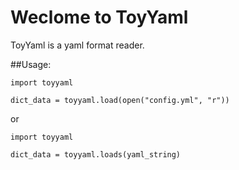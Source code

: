 # Weclome to ToyYaml

ToyYaml is a yaml format reader.

##Usage:

```
import toyyaml

dict_data = toyyaml.load(open("config.yml", "r"))

```
or 

```
import toyyaml

dict_data = toyyaml.loads(yaml_string)

```